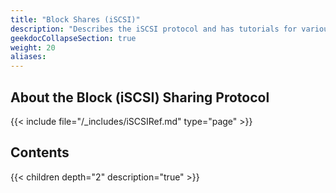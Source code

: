 ```yaml
---
title: "Block Shares (iSCSI)"
description: "Describes the iSCSI protocol and has tutorials for various configuration scenarios."
geekdocCollapseSection: true
weight: 20
aliases: 
---
```



## About the Block (iSCSI) Sharing Protocol

{{< include file="/_includes/iSCSIRef.md" type="page" >}}

## Contents

{{< children depth="2" description="true" >}}
